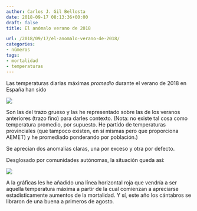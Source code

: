 ```yaml
---
author: Carlos J. Gil Bellosta
date: 2018-09-17 08:13:36+00:00
draft: false
title: El anómalo verano de 2018

url: /2018/09/17/el-anomalo-verano-de-2018/
categories:
- números
tags:
- mortalidad
- temperaturas
---
```


Las temperaturas diarias máximas _promedio_ durante el verano de 2018 en España han sido

![](/wp-uploads/2018/09/temp_2018_nacional.png#center)

Son las del trazo grueso y las he representado sobre las de los veranos anteriores (trazo fino) para darles contexto. (Nota: no existe tal cosa como temperatura promedio, por supuesto. He partido de temperaturas provinciales (que tampoco existen, en sí mismas pero que proporciona AEMET) y he promediado ponderando por población.)

Se aprecian dos anomalías claras, una por exceso y otra por defecto.

Desglosado por comunidades autónomas, la situación queda así:

![](/wp-uploads/2018/09/temp_2018_ccaa.png#center)

A la gráficas les he añadido una línea horizontal roja que vendría a ser aquella temperatura máxima a partir de la cual comienzan a apreciarse estadísticamente aumentos de la mortalidad. Y sí, este año los cántabros se libraron de una buena a primeros de agosto.
